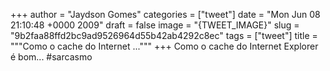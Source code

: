 
+++
author = "Jaydson Gomes"
categories = ["tweet"]
date = "Mon Jun 08 21:10:48 +0000 2009"
draft = false
image = "{TWEET_IMAGE}"
slug = "9b2faa88ffd2bc9ad9526964d55b42ab4292c8ec"
tags = ["tweet"]
title = """Como o cache do Internet ..."""
+++
Como o cache do Internet Explorer é bom... #sarcasmo
